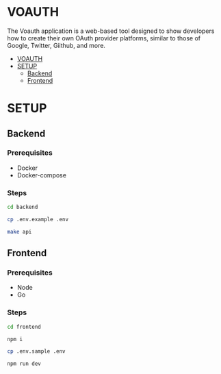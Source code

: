 # VOAUTH
The Voauth application is a web-based tool designed to show developers how to create their own OAuth provider platforms, similar to those of Google, Twitter, Giithub, and more.



- [VOAUTH](#voauth)
- [SETUP](#setup)
  - [Backend](#backend)
  - [Frontend](#frontend)
   

# SETUP

## Backend
### Prerequisites

- Docker 
- Docker-compose

### Steps

```sh
cd backend

cp .env.example .env

make api
```


## Frontend
### Prerequisites

- Node
- Go
  
### Steps

```sh
cd frontend

npm i

cp .env.sample .env

npm run dev
```